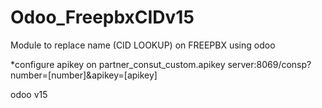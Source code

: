 # Odoo_FreepbxCIDv15
 Module to replace name (CID LOOKUP) on FREEPBX using odoo 
 
 
 
 
 *configure apikey on partner_consut_custom.apikey
 server:8069/consp?number=[number]&apikey=[apikey]
 
odoo v15
